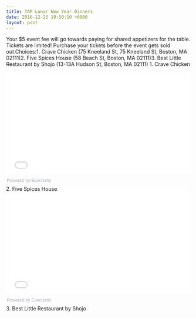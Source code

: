 ```yaml
---
title: TAP Lunar New Year Dinners
date: 2016-12-25 19:50:10 +0000
layout: post
---
```


Your $5 event fee will go towards paying for shared appetizers for the table. Tickets are limited! Purchase your tickets before the event gets sold out.Choices:1. Crave Chicken (75 Kneeland St, 75 Kneeland St, Boston, MA 02111)2. Five Spices House (58 Beach St, Boston, MA 02111)3. Best Little Restaurant by Shojo (13-13A Hudson St, Boston, MA 02111)&nbsp;1. Crave Chicken<div style="width:100%; text-align:left;"><iframe src="//eventbrite.com/tickets-external?eid=30622898915&ref=etckt" frameborder="0" height="275" width="100%" vspace="0" hspace="0" marginheight="5" marginwidth="5" scrolling="auto" allowtransparency="true"></iframe><div style="font-family:Helvetica, Arial; font-size:12px; padding:10px 0 5px; margin:2px; width:100%; text-align:left;" ><a class="powered-by-eb" style="color: #ADB0B6; text-decoration: none;" target="_blank" href="http://www.eventbrite.com/">Powered by Eventbrite</a></div></div>2. Five Spices House<div style="width:100%; text-align:left;"><iframe src="//eventbrite.com/tickets-external?eid=30622913960&ref=etckt" frameborder="0" height="275" width="100%" vspace="0" hspace="0" marginheight="5" marginwidth="5" scrolling="auto" allowtransparency="true"></iframe><div style="font-family:Helvetica, Arial; font-size:12px; padding:10px 0 5px; margin:2px; width:100%; text-align:left;" ><a class="powered-by-eb" style="color: #ADB0B6; text-decoration: none;" target="_blank" href="http://www.eventbrite.com/">Powered by Eventbrite</a></div></div>3. Best Little Restaurant by Shojo